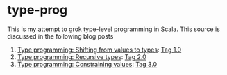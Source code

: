 type-prog
=========

This is my attempt to grok type-level programming in Scala.  This source is discussed in the following blog posts

1. [Type programming: Shifting from values to types](http://proseand.co.nz/2014/02/17/type-programming-shifting-from-values-to-types/): [Tag 1.0](https://github.com/barnesjd/type-prog/tree/1.0)
2. [Type programming: Recursive types](http://proseand.co.nz/2014/03/10/type-programming-recursive-types/): [Tag 2.0](https://github.com/barnesjd/type-prog/tree/2.0)
3. [Type programming: Constraining values](http://proseand.co.nz/2014/03/17/type-programming-constraining-values): [Tag 3.0](https://github.com/barnesjd/type-prog/tree/3.0)